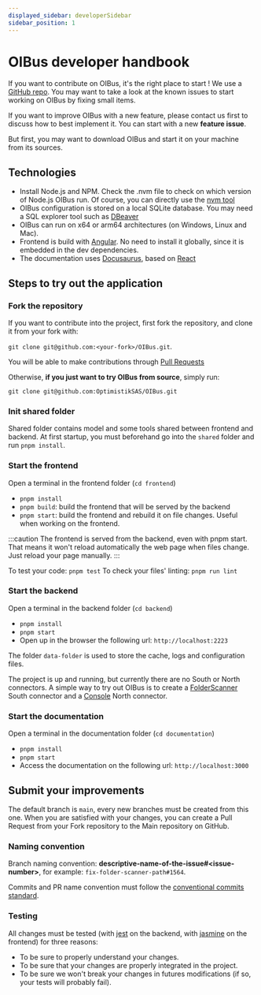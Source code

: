 ```yaml
---
displayed_sidebar: developerSidebar
sidebar_position: 1
---
```


# OIBus developer handbook

If you want to contribute on OIBus, it's the right place to start ! We use
a [GitHub repo](https://github.com/OptimistikSAS/OIBus).
You may want to take a look at the known issues to start working on OIBus by fixing small items.

If you want to improve OIBus with a new feature, please contact us first to discuss how to best implement it. You can
start
with a new **feature issue**.

But first, you may want to download OIBus and start it on your machine from its sources.

## Technologies

- Install Node.js and NPM. Check the .nvm file to check on which version of Node.js OIBus run. Of course, you can
  directly use the
  [nvm tool](https://github.com/nvm-sh/nvm)
- OIBus configuration is stored on a local SQLite database. You may need a SQL explorer tool such
  as [DBeaver](https://dbeaver.io/)
- OIBus can run on x64 or arm64 architectures (on Windows, Linux and Mac).
- Frontend is build with [Angular](https://angular.io/). No need to install it globally, since it is embedded in the dev
  dependencies.
- The documentation uses [Docusaurus](https://docusaurus.io/), based on [React](https://react.dev/)

## Steps to try out the application

### Fork the repository

If you want to contribute into the project, first fork the repository, and clone it from your fork with:

`git clone git@github.com:<your-fork>/OIBus.git`.

You will be able to make contributions through [Pull Requests](#submit-your-improvements)

Otherwise, **if you just want to try OIBus from source**, simply run:

`git clone git@github.com:OptimistikSAS/OIBus.git`

### Init shared folder

Shared folder contains model and some tools shared between frontend and backend. At first startup, you must beforehand
go into the `shared` folder and run `pnpm install`.

### Start the frontend

Open a terminal in the frontend folder (`cd frontend`)

- `pnpm install`
- `pnpm build`: build the frontend that will be served by the backend
- `pnpm start`: build the frontend and rebuild it on file changes. Useful when working on the frontend.

:::caution
The frontend is served from the backend, even with pnpm start. That means it won't reload automatically the web page
when
files change. Just reload your page manually.
:::

To test your code: `pnpm test`
To check your files' linting: `pnpm run lint`

### Start the backend

Open a terminal in the backend folder (`cd backend`)

- `pnpm install`
- `pnpm start`
- Open up in the browser the following url: `http://localhost:2223`

The folder `data-folder` is used to store the cache, logs and configuration files.

The project is up and running, but currently there are no South or North connectors. A simple way to try out OIBus is
to create a [FolderScanner](../guide/south-connectors/folder-scanner.md) South connector and a
[Console](../guide/north-connectors/console.md) North connector.

### Start the documentation

Open a terminal in the documentation folder (`cd documentation`)

- `pnpm install`
- `pnpm start`
- Access the documentation on the following url: `http://localhost:3000`

## Submit your improvements

The default branch is `main`, every new branches must be created from this one. When you are satisfied with your
changes,
you can create a Pull Request from your Fork repository to the Main repository on GitHub.

### Naming convention

Branch naming convention: **descriptive-name-of-the-issue#\<issue-number\>**, for example:
`fix-folder-scanner-path#1564`.

Commits and PR name convention must follow
the [conventional commits standard](https://www.conventionalcommits.org/en/v1.0.0/).

### Testing

All changes must be tested (with [jest](https://jestjs.io/) on the backend,
with [jasmine](https://angular.io/guide/testing)
on the frontend) for three reasons:

- To be sure to properly understand your changes.
- To be sure that your changes are properly integrated in the project.
- To be sure we won't break your changes in futures modifications (if so, your tests will probably fail).


